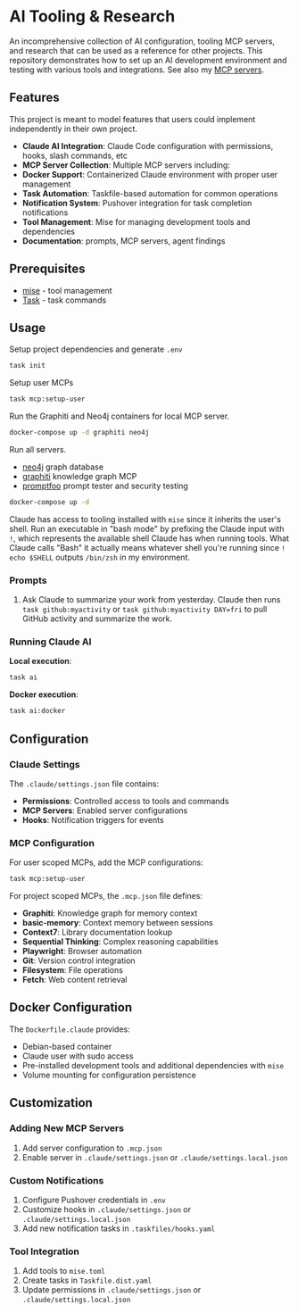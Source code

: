 # AI Tooling & Research

An incomprehensive collection of AI configuration, tooling MCP servers, and research that can be used as a reference for other projects. This repository demonstrates how to set up an AI development environment and testing with various tools and integrations. See also my [MCP servers](https://github.com/brettinternet/mcp).

## Features

This project is meant to model features that users could implement independently in their own project.

- **Claude AI Integration**: Claude Code configuration with permissions, hooks, slash commands, etc
- **MCP Server Collection**: Multiple MCP servers including:
- **Docker Support**: Containerized Claude environment with proper user management
- **Task Automation**: Taskfile-based automation for common operations
- **Notification System**: Pushover integration for task completion notifications
- **Tool Management**: Mise for managing development tools and dependencies
- **Documentation**: prompts, MCP servers, agent findings

## Prerequisites

- [mise](https://mise.jdx.dev/) - tool management
- [Task](https://taskfile.dev/) - task commands

## Usage

Setup project dependencies and generate `.env`

```sh
task init
```

Setup user MCPs

```sh
task mcp:setup-user
```

Run the Graphiti and Neo4j containers for local MCP server.

```sh
docker-compose up -d graphiti neo4j
```

Run all servers.

- [neo4j](https://github.com/neo4j/neo4j) graph database
- [graphiti](https://github.com/getzep/graphiti) knowledge graph MCP
- [promptfoo](https://github.com/promptfoo/promptfoo) prompt tester and security testing

```sh
docker-compose up -d
```

Claude has access to tooling installed with `mise` since it inherits the user's shell. Run an executable in "bash mode" by prefixing the Claude input with `!`, which represents the available shell Claude has when running tools. What Claude calls "Bash" it actually means whatever shell you're running since `! echo $SHELL` outputs `/bin/zsh` in my environment.

### Prompts

1. Ask Claude to summarize your work from yesterday. Claude then runs `task github:myactivity` or `task github:myactivity DAY=fri` to pull GitHub activity and summarize the work.

### Running Claude AI

**Local execution**:

```sh
task ai
```

**Docker execution**:

```sh
task ai:docker
```

## Configuration

### Claude Settings

The `.claude/settings.json` file contains:

-   **Permissions**: Controlled access to tools and commands
-   **MCP Servers**: Enabled server configurations
-   **Hooks**: Notification triggers for events

### MCP Configuration

For user scoped MCPs, add the MCP configurations:

```sh
task mcp:setup-user
```

For project scoped MCPs, the `.mcp.json` file defines:

- **Graphiti**: Knowledge graph for memory context
- **basic-memory**: Context memory between sessions
- **Context7**: Library documentation lookup
- **Sequential Thinking**: Complex reasoning capabilities
- **Playwright**: Browser automation
- **Git**: Version control integration
- **Filesystem**: File operations
- **Fetch**: Web content retrieval

## Docker Configuration

The `Dockerfile.claude` provides:

- Debian-based container
- Claude user with sudo access
- Pre-installed development tools and additional dependencies with `mise`
- Volume mounting for configuration persistence

## Customization

### Adding New MCP Servers

1. Add server configuration to `.mcp.json`
1. Enable server in `.claude/settings.json` or `.claude/settings.local.json`

### Custom Notifications

1. Configure Pushover credentials in `.env`
1. Customize hooks in `.claude/settings.json` or `.claude/settings.local.json`
1. Add new notification tasks in `.taskfiles/hooks.yaml`

### Tool Integration

1. Add tools to `mise.toml`
1. Create tasks in `Taskfile.dist.yaml`
1. Update permissions in `.claude/settings.json` or `.claude/settings.local.json`
